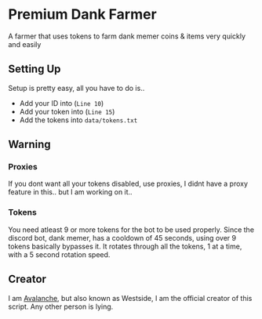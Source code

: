 # Premium Dank Farmer
A farmer that uses tokens to farm dank memer coins &amp; items very quickly and easily

## Setting Up
Setup is pretty easy, all you have to do is..

- Add your ID into (`Line 10`)
- Add your token into (`Line 15`)
- Add the tokens into `data/tokens.txt`

## Warning
### Proxies
If you dont want all your tokens disabled, use proxies, I didnt have a proxy feature in this.. but I am working on it..
### Tokens
You need atleast 9 or more tokens for the bot to be used properly. Since the discord bot, dank memer, has a cooldown of 45 seconds, using over 9 tokens basically bypasses it. It rotates through all the tokens, 1 at a time, with a 5 second rotation speed.

## Creator
I am [Avalanche](https://github.com/AvalancheDiscord), but also known as Westside, I am the official creator of this script. Any other person is lying.
